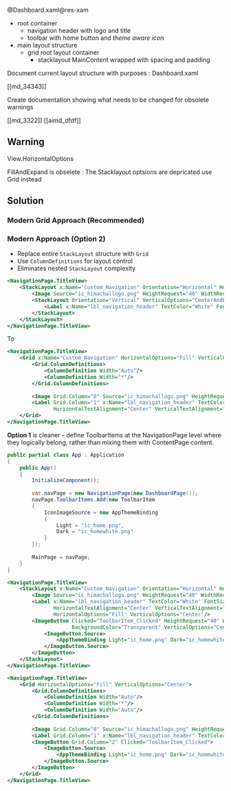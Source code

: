 


@Dashboard.xaml@res-xam

* root container 
	* navigation header  with logo and title 
	* toolbar with home button and *theme aware icon*
* main layout structure
	* grid root layout container 
		* stacklayout MainContent wrapped with spacing and padding 



Document current layout structure with purposes : Dashboard.xaml

[[md_34343]]

Create documentation showing what needs to be changed for obsolete warnings

[[md_3322]]
[[aimd_dfdf]]


## Warning 

View.HorizontalOptions

FillAndExpand is obselete : The Stacklayout optsions are depricated use Grid instead 

## Solution

### **Modern Grid Approach (Recommended)**

### **Modern Approach (Option 2)**

- Replace entire `StackLayout` structure with `Grid`
- Use `ColumnDefinitions` for layout control
- Eliminates nested `StackLayout` complexity



```xml
<NavigationPage.TitleView>
    <StackLayout x:Name="Custom_Navigation" Orientation="Horizontal" HorizontalOptions="FillAndExpand" VerticalOptions="CenterAndExpand">
        <Image Source="ic_himachallogo.png" HeightRequest="40" WidthRequest="40" VerticalOptions="CenterAndExpand"/>
        <StackLayout Orientation="Vertical" VerticalOptions="CenterAndExpand" HorizontalOptions="CenterAndExpand" Spacing="0">
            <Label x:Name="lbl_navigation_header" TextColor="White" FontSize="20" FontAttributes="Bold" HorizontalTextAlignment="Center" VerticalTextAlignment="Center" />
        </StackLayout>
    </StackLayout>
</NavigationPage.TitleView>
```

To 

```xml
<NavigationPage.TitleView>
    <Grid x:Name="Custom_Navigation" HorizontalOptions="Fill" VerticalOptions="Center">
        <Grid.ColumnDefinitions>
            <ColumnDefinition Width="Auto"/>
            <ColumnDefinition Width="*"/>
        </Grid.ColumnDefinitions>
        
        <Image Grid.Column="0" Source="ic_himachallogo.png" HeightRequest="40" WidthRequest="40" VerticalOptions="Center"/>
        <Label Grid.Column="1" x:Name="lbl_navigation_header" TextColor="White" FontSize="20" FontAttributes="Bold" 
               HorizontalTextAlignment="Center" VerticalTextAlignment="Center" HorizontalOptions="Center" VerticalOptions="Center"/>
    </Grid>
</NavigationPage.TitleView>
```


**Option 1** is cleaner - define ToolbarItems at the NavigationPage level where they logically belong, rather than mixing them with ContentPage content.

```cs
public partial class App : Application
{
    public App()
    {
        InitializeComponent();
        
        var navPage = new NavigationPage(new DashboardPage());
        navPage.ToolbarItems.Add(new ToolbarItem
        {
            IconImageSource = new AppThemeBinding 
            { 
                Light = "ic_home.png", 
                Dark = "ic_homewhite.png" 
            }
        });
        
        MainPage = navPage;
    }
}
```


```xml
<NavigationPage.TitleView>
    <StackLayout x:Name="Custom_Navigation" Orientation="Horizontal" HorizontalOptions="Fill" VerticalOptions="Center">
        <Image Source="ic_himachallogo.png" HeightRequest="40" WidthRequest="40" VerticalOptions="Center"/>
        <Label x:Name="lbl_navigation_header" TextColor="White" FontSize="20" FontAttributes="Bold" 
               HorizontalTextAlignment="Center" VerticalTextAlignment="Center" 
               HorizontalOptions="Fill" VerticalOptions="Center"/>
        <ImageButton Clicked="ToolbarItem_Clicked" HeightRequest="40" WidthRequest="40" 
                     BackgroundColor="Transparent" VerticalOptions="Center">
            <ImageButton.Source>
                <AppThemeBinding Light="ic_home.png" Dark="ic_homewhite.png"/>
            </ImageButton.Source>
        </ImageButton>
    </StackLayout>
</NavigationPage.TitleView>
```

```xml
<NavigationPage.TitleView>
    <Grid HorizontalOptions="Fill" VerticalOptions="Center">
        <Grid.ColumnDefinitions>
            <ColumnDefinition Width="Auto"/>
            <ColumnDefinition Width="*"/>
            <ColumnDefinition Width="Auto"/>
        </Grid.ColumnDefinitions>
        
        <Image Grid.Column="0" Source="ic_himachallogo.png" HeightRequest="40"/>
        <Label Grid.Column="1" x:Name="lbl_navigation_header" TextColor="White"/>
        <ImageButton Grid.Column="2" Clicked="ToolbarItem_Clicked">
            <ImageButton.Source>
                <AppThemeBinding Light="ic_home.png" Dark="ic_homewhite.png"/>
            </ImageButton.Source>
        </ImageButton>
    </Grid>
</NavigationPage.TitleView>
```

